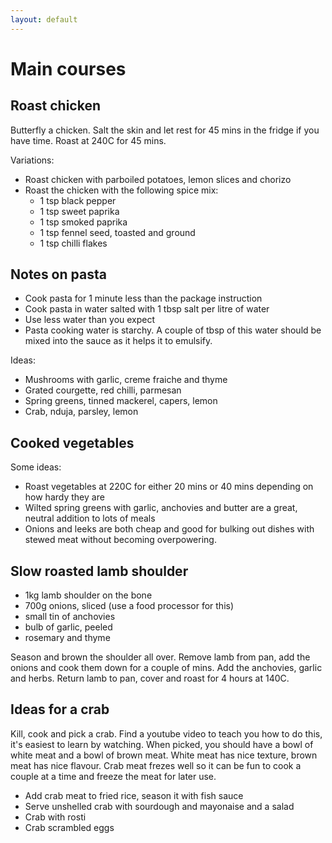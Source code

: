 ```yaml
---
layout: default
---
```


# Main courses

## Roast chicken

Butterfly a chicken. Salt the skin and let rest for 45 mins in the fridge if
you have time. Roast at 240C for 45 mins.

Variations:

- Roast chicken with parboiled potatoes, lemon slices and chorizo
- Roast the chicken with the following spice mix:
    - 1 tsp black pepper
    - 1 tsp sweet paprika
    - 1 tsp smoked paprika
    - 1 tsp fennel seed, toasted and ground
    - 1 tsp chilli flakes

## Notes on pasta

- Cook pasta for 1 minute less than the package instruction
- Cook pasta in water salted with 1 tbsp salt per litre of water
- Use less water than you expect
- Pasta cooking water is starchy. A couple of tbsp of this water should be
    mixed into the sauce as it helps it to emulsify.

Ideas:

- Mushrooms with garlic, creme fraiche and thyme
- Grated courgette, red chilli, parmesan
- Spring greens, tinned mackerel, capers, lemon
- Crab, nduja, parsley, lemon

## Cooked vegetables

Some ideas:

- Roast vegetables at 220C for either 20 mins or 40 mins depending on how
    hardy they are
- Wilted spring greens with garlic, anchovies and butter are a great, neutral
    addition to lots of meals
- Onions and leeks are both cheap and good for bulking out dishes with stewed
    meat without becoming overpowering.

## Slow roasted lamb shoulder

- 1kg lamb shoulder on the bone
- 700g onions, sliced (use a food processor for this)
- small tin of anchovies
- bulb of garlic, peeled
- rosemary and thyme

Season and brown the shoulder all over. Remove lamb from pan, add the onions
and cook them down for a couple of mins. Add the anchovies, garlic and herbs.
Return lamb to pan, cover and roast for 4 hours at 140C.

## Ideas for a crab

Kill, cook and pick a crab. Find a youtube video to teach you how to do this,
it's easiest to learn by watching. When picked, you should have a bowl of
white meat and a bowl of brown meat. White meat has nice texture, brown meat
has nice flavour. Crab meat frezes well so it can be fun to cook a couple at
a time and freeze the meat for later use.

- Add crab meat to fried rice, season it with fish sauce
- Serve unshelled crab with sourdough and mayonaise and a salad
- Crab with rosti
- Crab scrambled eggs

